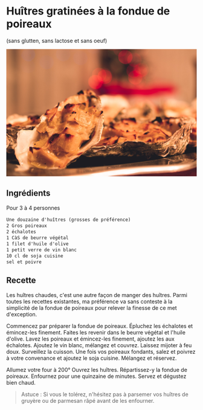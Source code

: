 # Huîtres gratinées à la fondue de poireaux 
(sans glutten, sans lactose et sans oeuf)  

![](../img/huitres-gratines-aux-poireaux2.jpg)

## Ingrédients
Pour 3 à 4 personnes

    Une douzaine d'huîtres (grosses de préférence)
    2 Gros poireaux
    2 échalotes
    1 CàS de beurre végétal
    1 filet d'huile d'olive
    1 petit verre de vin blanc
    10 cl de soja cuisine
    sel et poivre

## Recette
Les huîtres chaudes, c'est une autre façon de manger des huîtres. Parmi toutes les recettes existantes, ma préférence va sans conteste à la simplicité de la fondue de poireaux pour relever la finesse de ce met d'exception.

Commencez par préparer la fondue de poireaux. Épluchez les échalotes et émincez-les finement. Faites les revenir dans le beurre végétal et l'huile d'olive. Lavez les poireaux et émincez-les finement, ajoutez les aux échalotes. Ajoutez le vin blanc, mélangez et couvrez. Laissez mijoter à feu doux. Surveillez la cuisson. Une fois vos poireaux fondants, salez et poivrez à votre convenance et ajoutez le soja cuisine. Mélangez et réservez.

Allumez votre four à 200°
Ouvrez les huîtres. Répartissez-y la fondue de poireaux. Enfournez pour une quinzaine de minutes. Servez et dégustez bien chaud.

> Astuce : Si vous le tolérez, n'hésitez pas à parsemer vos huîtres de gruyère ou de parmesan râpé avant de les enfourner.

